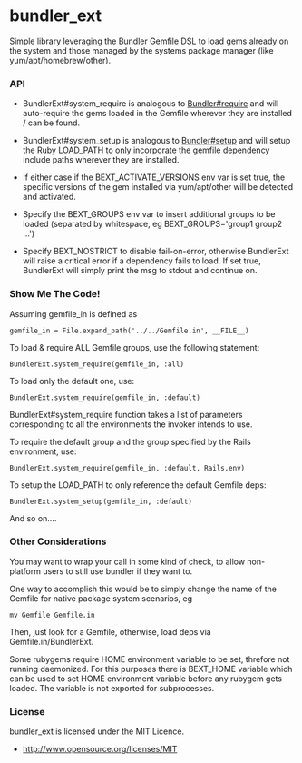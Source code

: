 bundler_ext
===========

Simple library leveraging the Bundler Gemfile DSL to load gems already
on the system and those managed by the systems package manager
(like yum/apt/homebrew/other).

### API ###

- BundlerExt#system_require is analogous to
  [Bundler#require](https://rubydoc.info/gems/bundler/Bundler.require)
  and will auto-require the gems loaded in the Gemfile wherever they
  are installed / can be found.
  
  
- BundlerExt#system_setup is analogous to
  [Bundler#setup](https://bundler.io/guides/bundler_setup.html)
  and will setup the Ruby LOAD_PATH to only incorporate the gemfile
  dependency include paths wherever they are installed.
  

- If either case if the BEXT_ACTIVATE_VERSIONS env var is set true,
  the specific versions of the gem installed via yum/apt/other will be
  detected and activated.

- Specify the BEXT_GROUPS env var to insert additional groups to be loaded
  (separated by whitespace, eg BEXT_GROUPS='group1 group2 ...')

- Specify BEXT_NOSTRICT to disable fail-on-error, otherwise BundlerExt will
  raise a critical error if a dependency fails to load. If set true, BundlerExt
  will simply print the msg to stdout and continue on.

### Show Me The Code! ##

Assuming gemfile_in is defined as

    gemfile_in = File.expand_path('../../Gemfile.in', __FILE__)

To load & require ALL Gemfile groups, use the following statement:

    BundlerExt.system_require(gemfile_in, :all)

To load only the default one, use:

    BundlerExt.system_require(gemfile_in, :default)

BundlerExt#system_require function takes a list of parameters corresponding to all the
environments the invoker intends to use.

To require the default group and the group specified
by the Rails environment, use:
    
    BundlerExt.system_require(gemfile_in, :default, Rails.env)

To setup the LOAD_PATH to only reference the default Gemfile deps:

    BundlerExt.system_setup(gemfile_in, :default)

And so on....

### Other Considerations ###

You may want to wrap your call in some kind of check, to allow
non-platform users to still use bundler if they want to.

One way to accomplish this would be to simply change the name of
the Gemfile for native package system scenarios, eg

    mv Gemfile Gemfile.in

Then, just look for a Gemfile, otherwise, load deps via Gemfile.in/BundlerExt.

Some rubygems require HOME environment variable to be set, threfore
not running daemonized. For this purposes there is BEXT_HOME
variable which can be used to set HOME environment variable before
any rubygem gets loaded. The variable is not exported for
subprocesses.

### License  ###

bundler_ext is licensed under the MIT Licence.

* http://www.opensource.org/licenses/MIT
